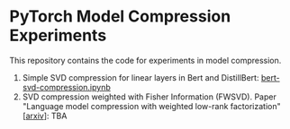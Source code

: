 # PyTorch Model Compression Experiments

This repository contains the code for experiments in model compression.

1. Simple SVD compression for linear layers in Bert and DistillBert: [bert-svd-compression.ipynb](bert-svd-compression.ipynb)
2. SVD compression weighted with Fisher Information (FWSVD). Paper "Language model compression with weighted low-rank factorization"[[arxiv](https://arxiv.org/abs/2207.00112)]: TBA